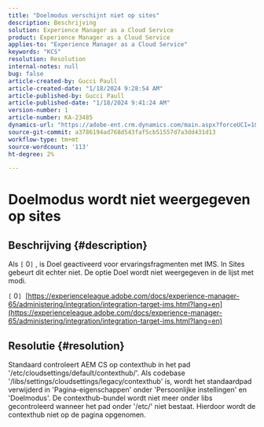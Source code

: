 ```yaml
---
title: "Doelmodus verschijnt niet op sites"
description: Beschrijving
solution: Experience Manager as a Cloud Service
product: Experience Manager as a Cloud Service
applies-to: "Experience Manager as a Cloud Service"
keywords: "KCS"
resolution: Resolution
internal-notes: null
bug: false
article-created-by: Gucci Paull
article-created-date: "1/18/2024 9:28:54 AM"
article-published-by: Gucci Paull
article-published-date: "1/18/2024 9:41:24 AM"
version-number: 1
article-number: KA-23485
dynamics-url: "https://adobe-ent.crm.dynamics.com/main.aspx?forceUCI=1&pagetype=entityrecord&etn=knowledgearticle&id=394949fe-e3b5-ee11-a569-6045bd006c82"
source-git-commit: a3786194ad768d543faf5cb51557d7a3dd431d13
workflow-type: tm+mt
source-wordcount: '113'
ht-degree: 2%

---
```


# Doelmodus wordt niet weergegeven op sites

## Beschrijving {#description}


Als `[` 0`]` , is Doel geactiveerd voor ervaringsfragmenten met IMS. In Sites gebeurt dit echter niet. De optie Doel wordt niet weergegeven in de lijst met modi.

`[` 0`]`  [https://experienceleague.adobe.com/docs/experience-manager-65/administering/integration/integration-target-ims.html?lang=en](https://experienceleague.adobe.com/docs/experience-manager-65/administering/integration/integration-target-ims.html?lang=en)


## Resolutie {#resolution}


Standaard controleert AEM CS op contexthub in het pad &#39;/etc/cloudsettings/default/contexthub/&#39;. Als codebase &#39;/libs/settings/cloudsettings/legacy/contexthub&#39; is, wordt het standaardpad verwijderd in &#39;Pagina-eigenschappen&#39; onder &#39;Persoonlijke instellingen&#39; en &#39;Doelmodus&#39;. De contexthub-bundel wordt niet meer onder libs gecontroleerd wanneer het pad onder &#39;/etc/&#39; niet bestaat. Hierdoor wordt de contexthub niet op de pagina opgenomen.
